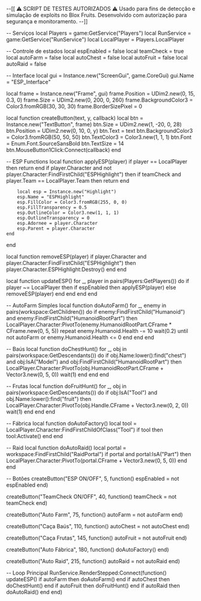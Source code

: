 --[[ ⚠️ SCRIPT DE TESTES AUTORIZADOS ⚠️ 
Usado para fins de detecção e simulação de exploits no Blox Fruits.
Desenvolvido com autorização para segurança e monitoramento.
--]]

-- Serviços
local Players = game:GetService("Players")
local RunService = game:GetService("RunService")
local LocalPlayer = Players.LocalPlayer

-- Controle de estados
local espEnabled = false
local teamCheck = true
local autoFarm = false
local autoChest = false
local autoFruit = false
local autoRaid = false

-- Interface
local gui = Instance.new("ScreenGui", game.CoreGui)
gui.Name = "ESP_Interface"

local frame = Instance.new("Frame", gui)
frame.Position = UDim2.new(0, 15, 0.3, 0)
frame.Size = UDim2.new(0, 200, 0, 260)
frame.BackgroundColor3 = Color3.fromRGB(30, 30, 30)
frame.BorderSizePixel = 0

local function createButton(text, y, callback)
	local btn = Instance.new("TextButton", frame)
	btn.Size = UDim2.new(1, -20, 0, 28)
	btn.Position = UDim2.new(0, 10, 0, y)
	btn.Text = text
	btn.BackgroundColor3 = Color3.fromRGB(50, 50, 50)
	btn.TextColor3 = Color3.new(1, 1, 1)
	btn.Font = Enum.Font.SourceSansBold
	btn.TextSize = 14
	btn.MouseButton1Click:Connect(callback)
end

-- ESP Functions
local function applyESP(player)
	if player == LocalPlayer then return end
	if player.Character and not player.Character:FindFirstChild("ESPHighlight") then
		if teamCheck and player.Team == LocalPlayer.Team then return end

		local esp = Instance.new("Highlight")
		esp.Name = "ESPHighlight"
		esp.FillColor = Color3.fromRGB(255, 0, 0)
		esp.FillTransparency = 0.5
		esp.OutlineColor = Color3.new(1, 1, 1)
		esp.OutlineTransparency = 0
		esp.Adornee = player.Character
		esp.Parent = player.Character
	end
end

local function removeESP(player)
	if player.Character and player.Character:FindFirstChild("ESPHighlight") then
		player.Character.ESPHighlight:Destroy()
	end
end

local function updateESP()
	for _, player in pairs(Players:GetPlayers()) do
		if player ~= LocalPlayer then
			if espEnabled then
				applyESP(player)
			else
				removeESP(player)
			end
		end
	end
end

-- AutoFarm Simples
local function doAutoFarm()
	for _, enemy in pairs(workspace:GetChildren()) do
		if enemy:FindFirstChild("Humanoid") and enemy:FindFirstChild("HumanoidRootPart") then
			LocalPlayer.Character:PivotTo(enemy.HumanoidRootPart.CFrame * CFrame.new(0, 5, 5))
			repeat
				enemy.Humanoid.Health -= 10
				wait(0.2)
			until not autoFarm or enemy.Humanoid.Health <= 0
		end
	end
end

-- Baús
local function doChestHunt()
	for _, obj in pairs(workspace:GetDescendants()) do
		if obj.Name:lower():find("chest") and obj:IsA("Model") and obj:FindFirstChild("HumanoidRootPart") then
			LocalPlayer.Character:PivotTo(obj.HumanoidRootPart.CFrame + Vector3.new(0, 5, 0))
			wait(1)
		end
	end
end

-- Frutas
local function doFruitHunt()
	for _, obj in pairs(workspace:GetDescendants()) do
		if obj:IsA("Tool") and obj.Name:lower():find("fruit") then
			LocalPlayer.Character:PivotTo(obj.Handle.CFrame + Vector3.new(0, 2, 0))
			wait(1)
		end
	end
end

-- Fábrica
local function doAutoFactory()
	local tool = LocalPlayer.Character:FindFirstChildOfClass("Tool")
	if tool then tool:Activate() end
end

-- Raid
local function doAutoRaid()
	local portal = workspace:FindFirstChild("RaidPortal")
	if portal and portal:IsA("Part") then
		LocalPlayer.Character:PivotTo(portal.CFrame + Vector3.new(0, 5, 0))
	end
end

-- Botões
createButton("ESP ON/OFF", 5, function()
	espEnabled = not espEnabled
end)

createButton("TeamCheck ON/OFF", 40, function()
	teamCheck = not teamCheck
end)

createButton("Auto Farm", 75, function()
	autoFarm = not autoFarm
end)

createButton("Caça Baús", 110, function()
	autoChest = not autoChest
end)

createButton("Caça Frutas", 145, function()
	autoFruit = not autoFruit
end)

createButton("Auto Fábrica", 180, function()
	doAutoFactory()
end)

createButton("Auto Raid", 215, function()
	autoRaid = not autoRaid
end)

-- Loop Principal
RunService.RenderStepped:Connect(function()
	updateESP()
	if autoFarm then doAutoFarm() end
	if autoChest then doChestHunt() end
	if autoFruit then doFruitHunt() end
	if autoRaid then doAutoRaid() end
end)
